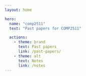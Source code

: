 ```yaml
---
layout: home

hero:
  name: "comp2511"
  text: "Past papers for COMP2511"

  actions:
    - theme: brand
      text: Past papers
      link: /past-papers/
    - theme: alt
      text: Notes      
      link: /notes
---
```


